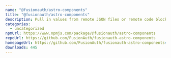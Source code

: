 ```yaml
---
name: "@fusionauth/astro-components"
title: "@fusionauth/astro-components"
description: Pull in values from remote JSON files or remote code blocks at build time.
categories:
  - uncategorized
npmUrl: https://www.npmjs.com/package/@fusionauth/astro-components
repoUrl: https://github.com/FusionAuth/fusionauth-astro-components
homepageUrl: https://github.com/FusionAuth/fusionauth-astro-components#readme
downloads: 445
---
```

